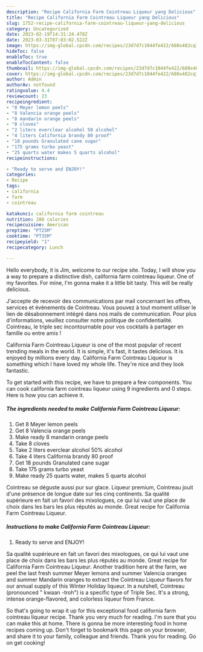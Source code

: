 ```yaml
---
description: "Recipe California Farm Cointreau Liqueur yang Delicious"
title: "Recipe California Farm Cointreau Liqueur yang Delicious"
slug: 1752-recipe-california-farm-cointreau-liqueur-yang-delicious
category: Uncategorized
date: 2023-02-19T14:31:24.478Z
date: 2023-03-31T07:03:02.522Z
image: https://img-global.cpcdn.com/recipes/23d7d7c1044fe422/680x482cq70/california-farm-cointreau-liqueur-recipe-main-photo.jpg
hideToc: false
enableToc: true
enableTocContent: false
thumbnail: https://img-global.cpcdn.com/recipes/23d7d7c1044fe422/680x482cq70/california-farm-cointreau-liqueur-recipe-main-photo.jpg
cover: https://img-global.cpcdn.com/recipes/23d7d7c1044fe422/680x482cq70/california-farm-cointreau-liqueur-recipe-main-photo.jpg
author: Admin
authorAv: notfound
ratingvalue: 4.4
reviewcount: 23
recipeingredient:
- "8 Meyer lemon peels"
- "8 Valencia orange peels"
- "8 mandarin orange peels"
- "8 cloves"
- "2 liters everclear alcohol 50 alcohol"
- "4 liters California brandy 80 proof"
- "18 pounds Granulated cane sugar"
- "175 grams turbo yeast"
- "25 quarts water makes 5 quarts alcohol"
recipeinstructions:

- "Ready to serve and ENJOY!"
categories:
- Recipe
tags:
- california
- farm
- cointreau

katakunci: california farm cointreau 
nutrition: 288 calories
recipecuisine: American
preptime: "PT25M"
cooktime: "PT35M"
recipeyield: "1"
recipecategory: Lunch

---
```



Hello everybody, it is Jim, welcome to our recipe site. Today, I will show you a way to prepare a distinctive dish, california farm cointreau liqueur. One of my favorites. For mine, I'm gonna make it a little bit tasty. This will be really delicious.

J&#39;accepte de recevoir des communications par mail concernant les offres, services et évènements de Cointreau. Vous pouvez à tout moment utiliser le lien de désabonnement intégré dans nos mails de communication. Pour plus d&#39;informations, veuillez consulter notre politique de confidentialité. Cointreau, le triple sec incontournable pour vos cocktails à partager en famille ou entre amis !

California Farm Cointreau Liqueur is one of the most popular of recent trending meals in the world. It is simple, it's fast, it tastes delicious. It is enjoyed by millions every day. California Farm Cointreau Liqueur is something which I have loved my whole life. They're nice and they look fantastic.


To get started with this recipe, we have to prepare a few components. You can cook california farm cointreau liqueur using 9 ingredients and 0 steps. Here is how you can achieve it.

<!--inarticleads1-->

##### The ingredients needed to make California Farm Cointreau Liqueur:

1. Get 8 Meyer lemon peels
1. Get 8 Valencia orange peels
1. Make ready 8 mandarin orange peels
1. Take 8 cloves
1. Take 2 liters everclear alcohol 50% alcohol
1. Take 4 liters California brandy 80 proof
1. Get 18 pounds Granulated cane sugar
1. Take 175 grams turbo yeast
1. Make ready 25 quarts water, makes 5 quarts alcohol


Cointreau se déguste aussi pur sur glace. Liqueur premium, Cointreau jouit d&#39;une présence de longue date sur les cinq continents. Sa qualité supérieure en fait un favori des mixologues, ce qui lui vaut une place de choix dans les bars les plus réputés au monde. Great recipe for California Farm Cointreau Liqueur. 

<!--inarticleads2-->

##### Instructions to make California Farm Cointreau Liqueur:


1. Ready to serve and ENJOY!

Sa qualité supérieure en fait un favori des mixologues, ce qui lui vaut une place de choix dans les bars les plus réputés au monde. Great recipe for California Farm Cointreau Liqueur. Another tradition here at the farm, we peel the last fresh summer Meyer lemons and summer Valencia oranges and summer Mandarin oranges to extract the Cointreau Liqueur flavors for our annual supply of this Winter Holiday liqueur. In a nutshell, Cointreau (pronounced &#34; kwaan -troh&#34;) is a specific type of Triple Sec. It&#39;s a strong, intense orange-flavored, and colorless liqueur from France. 

So that's going to wrap it up for this exceptional food california farm cointreau liqueur recipe. Thank you very much for reading. I'm sure that you can make this at home. There is gonna be more interesting food in home recipes coming up. Don't forget to bookmark this page on your browser, and share it to your family, colleague and friends. Thank you for reading. Go on get cooking!
